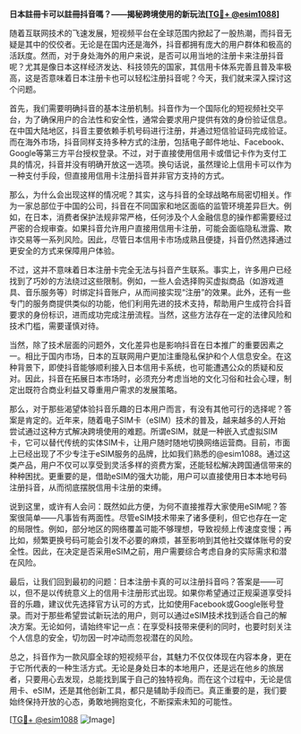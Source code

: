 **日本註冊卡可以註冊抖音嗎？——揭秘跨境使用的新玩法[[TG💪+ @esim1088](https://t.me/s/esim1088)]**

随着互联网技术的飞速发展，短视频平台在全球范围内掀起了一股热潮，而抖音无疑是其中的佼佼者。无论是在国内还是海外，抖音都拥有庞大的用户群体和极高的活跃度。然而，对于身处海外的用户来说，是否可以用当地的注册卡来注册抖音呢？尤其是像日本这样经济发达、科技领先的国家，其信用卡体系完善且普及率极高，这是否意味着日本注册卡也可以轻松注册抖音呢？今天，我们就来深入探讨这个问题。

首先，我们需要明确抖音的基本注册机制。抖音作为一个国际化的短视频社交平台，为了确保用户的合法性和安全性，通常会要求用户提供有效的身份验证信息。在中国大陆地区，抖音主要依赖手机号码进行注册，并通过短信验证码完成验证。而在海外市场，抖音同样支持多种方式的注册，包括电子邮件地址、Facebook、Google等第三方平台授权登录。不过，对于直接使用信用卡或借记卡作为支付工具的情况，抖音并没有明确开放这一选项。换句话说，虽然理论上信用卡可以作为一种支付手段，但直接用信用卡注册抖音并非官方支持的方式。

那么，为什么会出现这样的情况呢？其实，这与抖音的全球战略布局密切相关。作为一家总部位于中国的公司，抖音在不同国家和地区面临的监管环境差异巨大。例如，在日本，消费者保护法规非常严格，任何涉及个人金融信息的操作都需要经过严密的合规审查。如果抖音允许用户直接用信用卡注册，可能会面临隐私泄露、欺诈交易等一系列风险。因此，尽管日本信用卡市场成熟且便捷，抖音仍然选择通过更安全的方式来保障用户体验。

不过，这并不意味着日本注册卡完全无法与抖音产生联系。事实上，许多用户已经找到了巧妙的方法绕过这些限制。例如，一些人会选择购买虚拟商品（如游戏道具、音乐服务等）时绑定抖音账户，从而间接实现“注册”的效果。此外，还有一些专门的服务商提供类似的功能，他们利用先进的技术支持，帮助用户生成符合抖音要求的身份标识，进而成功完成注册流程。当然，这些方法存在一定的法律风险和技术门槛，需要谨慎对待。

当然，除了技术层面的问题外，文化差异也是影响抖音在日本推广的重要因素之一。相比于国内市场，日本的互联网用户更加注重隐私保护和个人信息安全。在这种背景下，即使抖音能够顺利接入日本信用卡系统，也可能遭遇公众的质疑和反对。因此，抖音在拓展日本市场时，必须充分考虑当地的文化习俗和社会心理，制定出既符合商业利益又尊重用户需求的发展策略。

那么，对于那些渴望体验抖音乐趣的日本用户而言，有没有其他可行的选择呢？答案是肯定的。近年来，随着电子SIM卡（eSIM）技术的普及，越来越多的人开始尝试通过这种方式解决跨境使用的难题。所谓eSIM，就是一种嵌入式虚拟SIM卡，它可以替代传统的实体SIM卡，让用户随时随地切换网络运营商。目前，市面上已经出现了不少专注于eSIM服务的品牌，比如我们熟悉的@esim1088。通过这类产品，用户不仅可以享受到灵活多样的资费方案，还能轻松解决跨国通信带来的种种困扰。更重要的是，借助eSIM的强大功能，用户可以直接使用日本本地号码注册抖音，从而彻底摆脱信用卡注册的束缚。

说到这里，或许有人会问：既然如此方便，为何不直接推荐大家使用eSIM呢？答案很简单——凡事皆有两面性。尽管eSIM技术带来了诸多便利，但它也存在一定的局限性。例如，部分地区的网络覆盖可能不够理想，导致视频上传速度变慢；再比如，频繁更换号码可能会引发不必要的麻烦，甚至影响到其他社交媒体账号的安全性。因此，在决定是否采用eSIM之前，用户需要综合考虑自身的实际需求和潜在风险。

最后，让我们回到最初的问题：日本注册卡真的可以注册抖音吗？答案是——可以，但不是以传统意义上的信用卡注册形式出现。如果你希望通过正规渠道享受抖音的乐趣，建议优先选择官方认可的方式，比如使用Facebook或Google账号登录。而对于那些希望尝试新玩法的用户，则可以通过eSIM技术找到适合自己的解决方案。无论如何，请始终牢记一点：在享受科技带来便利的同时，也要时刻关注个人信息的安全，切勿因一时冲动而忽视潜在的风险。

总之，抖音作为一款风靡全球的短视频平台，其魅力不仅仅体现在内容本身，更在于它所代表的一种生活方式。无论是身处日本的本地用户，还是远在他乡的旅居者，只要用心去发现，总能找到属于自己的独特视角。而在这个过程中，无论是信用卡、eSIM，还是其他创新工具，都只是辅助手段而已。真正重要的是，我们要始终保持开放的心态，勇敢地拥抱变化，不断探索未知的可能性。

[[TG💪+ @esim1088](https://t.me/s/esim1088) ![Image](https://i.postimg.cc/4NQfJmqS/Snipaste-2025-05-13-00-14-12.png)]
